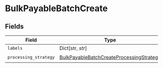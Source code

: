 # BulkPayableBatchCreate


## Fields

| Field                                                                                                       | Type                                                                                                        | Required                                                                                                    | Description                                                                                                 |
| ----------------------------------------------------------------------------------------------------------- | ----------------------------------------------------------------------------------------------------------- | ----------------------------------------------------------------------------------------------------------- | ----------------------------------------------------------------------------------------------------------- |
| `labels`                                                                                                    | Dict[str, *str*]                                                                                            | :heavy_minus_sign:                                                                                          | N/A                                                                                                         |
| `processing_strategy`                                                                                       | [BulkPayableBatchCreateProcessingStrategy](../../models/shared/bulkpayablebatchcreateprocessingstrategy.md) | :heavy_check_mark:                                                                                          | N/A                                                                                                         |